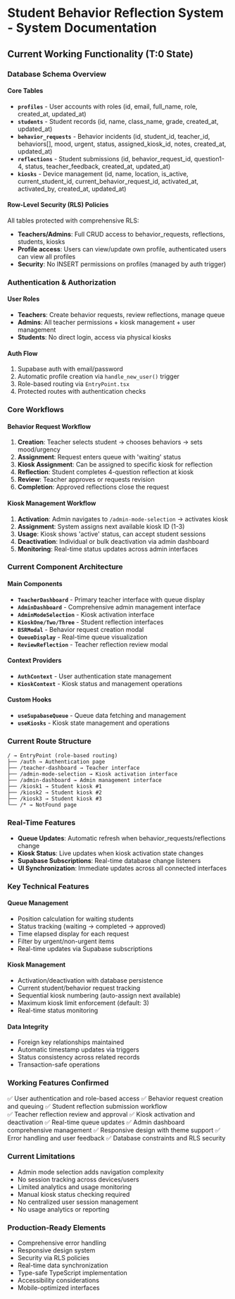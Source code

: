 # Student Behavior Reflection System - System Documentation

## Current Working Functionality (T:0 State)

### Database Schema Overview

#### Core Tables
- **`profiles`** - User accounts with roles (id, email, full_name, role, created_at, updated_at)
- **`students`** - Student records (id, name, class_name, grade, created_at, updated_at)  
- **`behavior_requests`** - Behavior incidents (id, student_id, teacher_id, behaviors[], mood, urgent, status, assigned_kiosk_id, notes, created_at, updated_at)
- **`reflections`** - Student submissions (id, behavior_request_id, question1-4, status, teacher_feedback, created_at, updated_at)
- **`kiosks`** - Device management (id, name, location, is_active, current_student_id, current_behavior_request_id, activated_at, activated_by, created_at, updated_at)

#### Row-Level Security (RLS) Policies
All tables protected with comprehensive RLS:
- **Teachers/Admins**: Full CRUD access to behavior_requests, reflections, students, kiosks
- **Profile access**: Users can view/update own profile, authenticated users can view all profiles
- **Security**: No INSERT permissions on profiles (managed by auth trigger)

### Authentication & Authorization

#### User Roles
- **Teachers**: Create behavior requests, review reflections, manage queue
- **Admins**: All teacher permissions + kiosk management + user management
- **Students**: No direct login, access via physical kiosks

#### Auth Flow
1. Supabase auth with email/password
2. Automatic profile creation via `handle_new_user()` trigger
3. Role-based routing via `EntryPoint.tsx`
4. Protected routes with authentication checks

### Core Workflows

#### Behavior Request Workflow
1. **Creation**: Teacher selects student → chooses behaviors → sets mood/urgency
2. **Assignment**: Request enters queue with 'waiting' status
3. **Kiosk Assignment**: Can be assigned to specific kiosk for reflection
4. **Reflection**: Student completes 4-question reflection at kiosk
5. **Review**: Teacher approves or requests revision
6. **Completion**: Approved reflections close the request

#### Kiosk Management Workflow
1. **Activation**: Admin navigates to `/admin-mode-selection` → activates kiosk
2. **Assignment**: System assigns next available kiosk ID (1-3)
3. **Usage**: Kiosk shows 'active' status, can accept student sessions
4. **Deactivation**: Individual or bulk deactivation via admin dashboard
5. **Monitoring**: Real-time status updates across admin interfaces

### Current Component Architecture

#### Main Components
- **`TeacherDashboard`** - Primary teacher interface with queue display
- **`AdminDashboard`** - Comprehensive admin management interface  
- **`AdminModeSelection`** - Kiosk activation interface
- **`KioskOne/Two/Three`** - Student reflection interfaces
- **`BSRModal`** - Behavior request creation modal
- **`QueueDisplay`** - Real-time queue visualization
- **`ReviewReflection`** - Teacher reflection review modal

#### Context Providers
- **`AuthContext`** - User authentication state management
- **`KioskContext`** - Kiosk status and management operations

#### Custom Hooks
- **`useSupabaseQueue`** - Queue data fetching and management
- **`useKiosks`** - Kiosk state management and operations

### Current Route Structure
```
/ → EntryPoint (role-based routing)
├── /auth → Authentication page
├── /teacher-dashboard → Teacher interface  
├── /admin-mode-selection → Kiosk activation interface
├── /admin-dashboard → Admin management interface
├── /kiosk1 → Student kiosk #1
├── /kiosk2 → Student kiosk #2
├── /kiosk3 → Student kiosk #3
└── /* → NotFound page
```

### Real-Time Features
- **Queue Updates**: Automatic refresh when behavior_requests/reflections change
- **Kiosk Status**: Live updates when kiosk activation state changes
- **Supabase Subscriptions**: Real-time database change listeners
- **UI Synchronization**: Immediate updates across all connected interfaces

### Key Technical Features

#### Queue Management
- Position calculation for waiting students
- Status tracking (waiting → completed → approved)
- Time elapsed display for each request
- Filter by urgent/non-urgent items
- Real-time updates via Supabase subscriptions

#### Kiosk Management
- Activation/deactivation with database persistence
- Current student/behavior request tracking
- Sequential kiosk numbering (auto-assign next available)
- Maximum kiosk limit enforcement (default: 3)
- Real-time status monitoring

#### Data Integrity
- Foreign key relationships maintained
- Automatic timestamp updates via triggers
- Status consistency across related records
- Transaction-safe operations

### Working Features Confirmed
✅ User authentication and role-based access
✅ Behavior request creation and queuing
✅ Student reflection submission workflow  
✅ Teacher reflection review and approval
✅ Kiosk activation and deactivation
✅ Real-time queue updates
✅ Admin dashboard comprehensive management
✅ Responsive design with theme support
✅ Error handling and user feedback
✅ Database constraints and RLS security

### Current Limitations
- Admin mode selection adds navigation complexity
- No session tracking across devices/users
- Limited analytics and usage monitoring
- Manual kiosk status checking required
- No centralized user session management
- No usage analytics or reporting

### Production-Ready Elements
- Comprehensive error handling
- Responsive design system
- Security via RLS policies
- Real-time data synchronization
- Type-safe TypeScript implementation
- Accessibility considerations
- Mobile-optimized interfaces